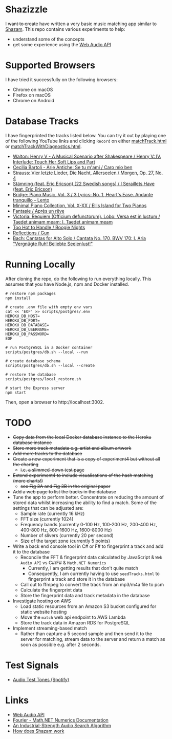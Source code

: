 # Shazizzle

I ~~want to create~~ have written a very basic music matching app similar to [Shazam](https://www.shazam.com/).
This repo contains various experiments to help:

* understand some of the concepts
* get some experience using the [Web Audio API](https://developer.mozilla.org/en-US/docs/Web/API/Web_Audio_API)

# Supported Browsers

I have tried it successfully on the following browsers:

* Chrome on macOS
* Firefox on macOS
* Chrome on Android

# Database Tracks

I have fingerprinted the tracks listed below.
You can try it out by playing one of the following YouTube links and clicking `Record` on either
[matchTrack.html](https://shazizzle-prep.herokuapp.com/app/matchTrack.html) or
[matchTrackWithDiagnostics.html](https://shazizzle-prep.herokuapp.com/app/matchTrackWithDiagnostics.html).

* [Walton: Henry V - A Musical Scenario after Shakespeare / Henry V: IV. Interlude: Touch Her Soft Lips and Part](https://www.youtube.com/watch?v=va_ePnLbr10)
* [Cecilia Bartoli - Arie Antiche: Se tu m'ami / Caro mio ben](https://www.youtube.com/watch?v=1Gu8oi8eJSg)
* [Strauss: Vier letzte Lieder, Die Nacht, Allerseelen / Morgen, Op. 27, No. 4](https://www.youtube.com/watch?v=FdJEiCEy7bQ)
* [Stämning (feat. Eric Ericson) [22 Swedish songs] / I Seraillets Have (feat. Eric Ericson)](https://www.youtube.com/watch?v=TJjLlDxh7AM)
* [Bridge: Piano Music, Vol. 3 / 3 Lyrics: No. 1, Heart's Ease. Andante tranquillo – Lento](https://www.youtube.com/watch?v=SlU5rdKcFZM)
* [Minimal Piano Collection, Vol. X-XX / Ellis Island for Two Pianos](https://www.youtube.com/watch?v=XR1UR2fkiYQ)
* [Fantasie / Après un rêve](https://www.youtube.com/watch?v=tUM7seSQorM)
* [Victoria: Requiem (Officium defunctorum). Lobo: Versa est in luctum / Taedet animam meam: I. Taedet animam meam](https://www.youtube.com/watch?v=AWkoedsVtEY)
* [Too Hot to Handle / Boogie Nights](https://www.youtube.com/watch?v=nFAuXLEa31s)
* [Reflections / Gun](https://www.youtube.com/watch?v=wOeUpKCCSVQ)
* [Bach: Cantatas for Alto Solo / Cantata No. 170, BWV 170: I. Aria "Vergnügte Ruh! Beliebte Seelenlust!"](https://www.youtube.com/watch?v=nIf-2mCKLqI)

# Running Locally

After cloning the repo, do the following to run everything locally. This assumes that you have Node.js, npm and Docker installed.

```
# restore npm packages
npm install

# create .env file with empty env vars
cat << 'EOF' >> scripts/postgres/.env
HEROKU_DB_HOST=
HEROKU_DB_PORT=
HEROKU_DB_DATABASE=
HEROKU_DB_USERNAME=
HEROKU_DB_PASSWORD=
EOF

# run PostgreSQL in a Docker container
scripts/postgres/db.sh --local --run

# create database schema
scripts/postgres/db.sh --local --create

# restore the database
scripts/postgres/local_restore.sh

# start the Express server
npm start
```

Then, open a browser to http://localhost:3002.

# TODO

* ~~Copy data from the local Docker database instance to the Heroku database instance~~
* ~~Store more track metadata e.g. artist and album artwork~~
* ~~Add more tracks to the database~~
* ~~Create a new experiment that is a copy of experiment4 but without all the charting~~
    * ~~i.e. a slimmed-down test page~~
* ~~Extend experiment4 to include visualisations of the hash matching (more charts!)~~
    * ~~see Fig 3A and Fig 3B in the original paper~~
* ~~Add a web page to list the tracks in the database~~
* Tune the app to perform better.
Concentrate on reducing the amount of stored data whilst increasing the ability to find a match.
Some of the settings that can be adjusted are:
    * Sample rate (currently 16 kHz)
    * FFT size (currently 1024)
    * Frequency bands (currently 0-100 Hz, 100-200 Hz, 200-400 Hz, 400-800 Hz, 800-1600 Hz, 1600-8000 Hz)
    * Number of slivers (currently 20 per second)
    * Size of the target zone (currently 5 points)
* Write a back end console tool in C# or F# to fingerprint a track and add it to the database
    * Reconcile the FFT & fingerprint data calculated by JavaScript & `Web Audio API` vs C#/F# & `Math.NET Numerics`
        * Currently, I am getting results that don't quite match
        * Consequently, I am currently having to use `seedTracks.html` to fingerprint a track and store it in the database
    * Call out to ffmpeg to convert the track from an mp3/m4a file to pcm
    * Calculate the fingerprint data
    * Store the fingerprint data and track metadata in the database
* Investigate hosting on AWS
    * Load static resources from an Amazon S3 bucket configured for static website hosting
    * Move the `match` web api endpoint to AWS Lambda
    * Store the track data in Amazon RDS for PostgreSQL
* Implement streaming-based match
    * Rather than capture a 5 second sample and then send it to the server for matching,
    stream data to the server and return a match as soon as possible e.g. after 2 seconds.

# Test Signals

* [Audio Test Tones (Spotify)](https://open.spotify.com/album/1LKEucZzo7uRT2fgujHJGj)

# Links

* [Web Audio API](https://developer.mozilla.org/en-US/docs/Web/API/Web_Audio_API)
* [Fourier - Math.NET Numerics Documentation](https://numerics.mathdotnet.com/api/MathNet.Numerics.IntegralTransforms/Fourier.htm)
* [An Industrial-Strength Audio Search Algorithm](https://www.ee.columbia.edu/~dpwe/papers/Wang03-shazam.pdf)
* [How does Shazam work](http://coding-geek.com/how-shazam-works/)
